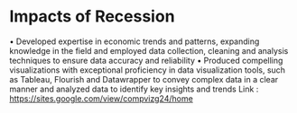 # Impacts of Recession
• Developed expertise in economic trends and patterns, expanding knowledge in the field and employed data collection,
cleaning and analysis techniques to ensure data accuracy and reliability
• Produced compelling visualizations with exceptional proficiency in data visualization tools, such as Tableau, Flourish and
Datawrapper to convey complex data in a clear manner and analyzed data to identify key insights and trends
Link : https://sites.google.com/view/compvizg24/home

